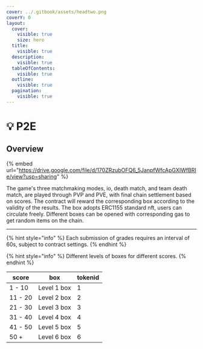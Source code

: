 ```yaml
---
cover: ../.gitbook/assets/headtwo.png
coverY: 0
layout:
  cover:
    visible: true
    size: hero
  title:
    visible: true
  description:
    visible: true
  tableOfContents:
    visible: true
  outline:
    visible: true
  pagination:
    visible: true
---
```


# 💡 P2E

## Overview

{% embed url="https://drive.google.com/file/d/170ZRzubOFQ6_5JanpfWfcApGXIWfBRIe/view?usp=sharing" %}

The game's three matchmaking modes, io, death match, and team death match, are played through PVP and PVE, with final chain settlement based on scores. The contract will reward the corresponding box according to the validity of the results. The box adopts ERC1155 standard nft, users can circulate freely. Different boxes can be opened with corresponding gas to get random items on the chain.

***

{% hint style="info" %}
Each submission of grades requires an interval of 60s, subject to contract settings.
{% endhint %}

{% hint style="info" %}
Different levels of boxes for different scores.
{% endhint %}

| score   | box         | tokenid |
| ------- | ----------- | ------- |
| 1 - 10  | Level 1 box | 1       |
| 11 - 20 | Level 2 box | 2       |
| 21 - 30 | Level 3 box | 3       |
| 31 - 40 | Level 4 box | 4       |
| 41 - 50 | Level 5 box | 5       |
| 50 +    | Level 6 box | 6       |
